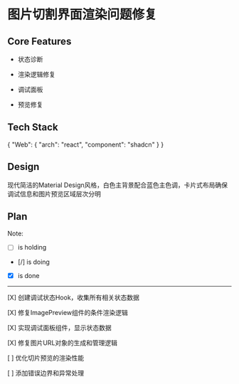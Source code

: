 # 图片切割界面渲染问题修复

## Core Features

- 状态诊断

- 渲染逻辑修复

- 调试面板

- 预览修复

## Tech Stack

{
  "Web": {
    "arch": "react",
    "component": "shadcn"
  }
}

## Design

现代简洁的Material Design风格，白色主背景配合蓝色主色调，卡片式布局确保调试信息和图片预览区域层次分明

## Plan

Note: 

- [ ] is holding
- [/] is doing
- [X] is done

---

[X] 创建调试状态Hook，收集所有相关状态数据

[X] 修复ImagePreview组件的条件渲染逻辑

[X] 实现调试面板组件，显示状态数据

[X] 修复图片URL对象的生成和管理逻辑

[ ] 优化切片预览的渲染性能

[ ] 添加错误边界和异常处理
